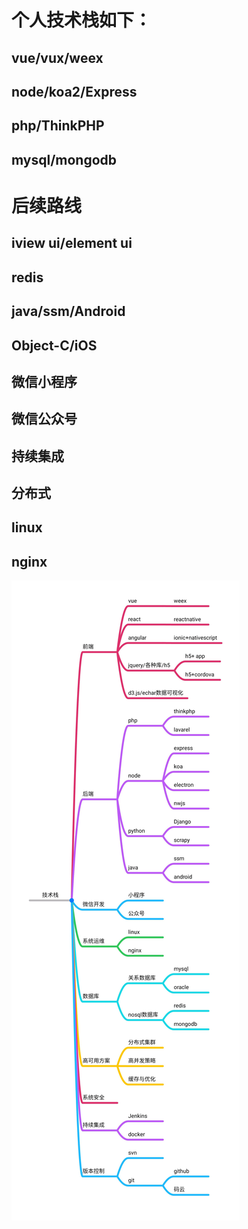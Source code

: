 # 个人技术栈如下：

## vue/vux/weex
## node/koa2/Express
## php/ThinkPHP
## mysql/mongodb

# 后续路线
## iview ui/element ui
## redis
## java/ssm/Android
## Object-C/iOS
## 微信小程序
## 微信公众号
## 持续集成
## 分布式
## linux
## nginx

![技术栈](./images/codemap.jpg)


